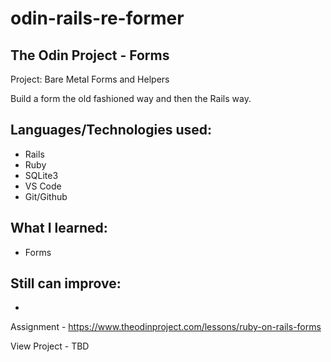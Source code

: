 # odin-rails-re-former
## The Odin Project - Forms

Project: Bare Metal Forms and Helpers

Build a form the old fashioned way and then the Rails way.

## Languages/Technologies used:
 - Rails 
 - Ruby
 - SQLite3
 - VS Code
 - Git/Github

## What I learned:
 - Forms
 
## Still can improve:
 - 

Assignment - https://www.theodinproject.com/lessons/ruby-on-rails-forms

View Project  - TBD
